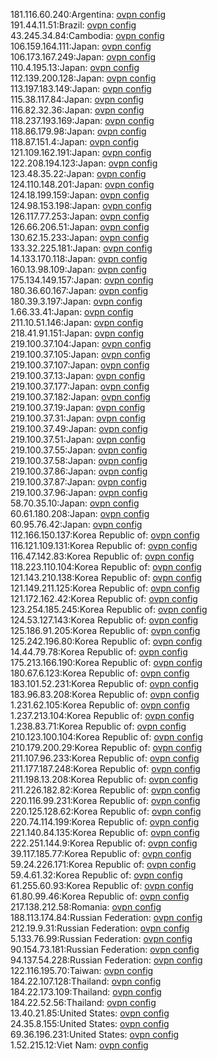 181.116.60.240:Argentina: [ovpn config](vpn/181_116_60_240.ovpn)  
191.44.11.51:Brazil: [ovpn config](vpn/191_44_11_51.ovpn)  
43.245.34.84:Cambodia: [ovpn config](vpn/43_245_34_84.ovpn)  
106.159.164.111:Japan: [ovpn config](vpn/106_159_164_111.ovpn)  
106.173.167.249:Japan: [ovpn config](vpn/106_173_167_249.ovpn)  
110.4.195.13:Japan: [ovpn config](vpn/110_4_195_13.ovpn)  
112.139.200.128:Japan: [ovpn config](vpn/112_139_200_128.ovpn)  
113.197.183.149:Japan: [ovpn config](vpn/113_197_183_149.ovpn)  
115.38.117.84:Japan: [ovpn config](vpn/115_38_117_84.ovpn)  
116.82.32.36:Japan: [ovpn config](vpn/116_82_32_36.ovpn)  
118.237.193.169:Japan: [ovpn config](vpn/118_237_193_169.ovpn)  
118.86.179.98:Japan: [ovpn config](vpn/118_86_179_98.ovpn)  
118.87.151.4:Japan: [ovpn config](vpn/118_87_151_4.ovpn)  
121.109.162.191:Japan: [ovpn config](vpn/121_109_162_191.ovpn)  
122.208.194.123:Japan: [ovpn config](vpn/122_208_194_123.ovpn)  
123.48.35.22:Japan: [ovpn config](vpn/123_48_35_22.ovpn)  
124.110.148.201:Japan: [ovpn config](vpn/124_110_148_201.ovpn)  
124.18.199.159:Japan: [ovpn config](vpn/124_18_199_159.ovpn)  
124.98.153.198:Japan: [ovpn config](vpn/124_98_153_198.ovpn)  
126.117.77.253:Japan: [ovpn config](vpn/126_117_77_253.ovpn)  
126.66.206.51:Japan: [ovpn config](vpn/126_66_206_51.ovpn)  
130.62.15.233:Japan: [ovpn config](vpn/130_62_15_233.ovpn)  
133.32.225.181:Japan: [ovpn config](vpn/133_32_225_181.ovpn)  
14.133.170.118:Japan: [ovpn config](vpn/14_133_170_118.ovpn)  
160.13.98.109:Japan: [ovpn config](vpn/160_13_98_109.ovpn)  
175.134.149.157:Japan: [ovpn config](vpn/175_134_149_157.ovpn)  
180.36.60.167:Japan: [ovpn config](vpn/180_36_60_167.ovpn)  
180.39.3.197:Japan: [ovpn config](vpn/180_39_3_197.ovpn)  
1.66.33.41:Japan: [ovpn config](vpn/1_66_33_41.ovpn)  
211.10.51.146:Japan: [ovpn config](vpn/211_10_51_146.ovpn)  
218.41.91.151:Japan: [ovpn config](vpn/218_41_91_151.ovpn)  
219.100.37.104:Japan: [ovpn config](vpn/219_100_37_104.ovpn)  
219.100.37.105:Japan: [ovpn config](vpn/219_100_37_105.ovpn)  
219.100.37.107:Japan: [ovpn config](vpn/219_100_37_107.ovpn)  
219.100.37.13:Japan: [ovpn config](vpn/219_100_37_13.ovpn)  
219.100.37.177:Japan: [ovpn config](vpn/219_100_37_177.ovpn)  
219.100.37.182:Japan: [ovpn config](vpn/219_100_37_182.ovpn)  
219.100.37.19:Japan: [ovpn config](vpn/219_100_37_19.ovpn)  
219.100.37.31:Japan: [ovpn config](vpn/219_100_37_31.ovpn)  
219.100.37.49:Japan: [ovpn config](vpn/219_100_37_49.ovpn)  
219.100.37.51:Japan: [ovpn config](vpn/219_100_37_51.ovpn)  
219.100.37.55:Japan: [ovpn config](vpn/219_100_37_55.ovpn)  
219.100.37.58:Japan: [ovpn config](vpn/219_100_37_58.ovpn)  
219.100.37.86:Japan: [ovpn config](vpn/219_100_37_86.ovpn)  
219.100.37.87:Japan: [ovpn config](vpn/219_100_37_87.ovpn)  
219.100.37.96:Japan: [ovpn config](vpn/219_100_37_96.ovpn)  
58.70.35.10:Japan: [ovpn config](vpn/58_70_35_10.ovpn)  
60.61.180.208:Japan: [ovpn config](vpn/60_61_180_208.ovpn)  
60.95.76.42:Japan: [ovpn config](vpn/60_95_76_42.ovpn)  
112.166.150.137:Korea Republic of: [ovpn config](vpn/112_166_150_137.ovpn)  
116.121.109.131:Korea Republic of: [ovpn config](vpn/116_121_109_131.ovpn)  
116.47.142.83:Korea Republic of: [ovpn config](vpn/116_47_142_83.ovpn)  
118.223.110.104:Korea Republic of: [ovpn config](vpn/118_223_110_104.ovpn)  
121.143.210.138:Korea Republic of: [ovpn config](vpn/121_143_210_138.ovpn)  
121.149.211.125:Korea Republic of: [ovpn config](vpn/121_149_211_125.ovpn)  
121.172.162.42:Korea Republic of: [ovpn config](vpn/121_172_162_42.ovpn)  
123.254.185.245:Korea Republic of: [ovpn config](vpn/123_254_185_245.ovpn)  
124.53.127.143:Korea Republic of: [ovpn config](vpn/124_53_127_143.ovpn)  
125.186.91.205:Korea Republic of: [ovpn config](vpn/125_186_91_205.ovpn)  
125.242.196.80:Korea Republic of: [ovpn config](vpn/125_242_196_80.ovpn)  
14.44.79.78:Korea Republic of: [ovpn config](vpn/14_44_79_78.ovpn)  
175.213.166.190:Korea Republic of: [ovpn config](vpn/175_213_166_190.ovpn)  
180.67.6.123:Korea Republic of: [ovpn config](vpn/180_67_6_123.ovpn)  
183.101.52.231:Korea Republic of: [ovpn config](vpn/183_101_52_231.ovpn)  
183.96.83.208:Korea Republic of: [ovpn config](vpn/183_96_83_208.ovpn)  
1.231.62.105:Korea Republic of: [ovpn config](vpn/1_231_62_105.ovpn)  
1.237.213.104:Korea Republic of: [ovpn config](vpn/1_237_213_104.ovpn)  
1.238.83.71:Korea Republic of: [ovpn config](vpn/1_238_83_71.ovpn)  
210.123.100.104:Korea Republic of: [ovpn config](vpn/210_123_100_104.ovpn)  
210.179.200.29:Korea Republic of: [ovpn config](vpn/210_179_200_29.ovpn)  
211.107.96.233:Korea Republic of: [ovpn config](vpn/211_107_96_233.ovpn)  
211.177.187.248:Korea Republic of: [ovpn config](vpn/211_177_187_248.ovpn)  
211.198.13.208:Korea Republic of: [ovpn config](vpn/211_198_13_208.ovpn)  
211.226.182.82:Korea Republic of: [ovpn config](vpn/211_226_182_82.ovpn)  
220.116.99.231:Korea Republic of: [ovpn config](vpn/220_116_99_231.ovpn)  
220.125.128.62:Korea Republic of: [ovpn config](vpn/220_125_128_62.ovpn)  
220.74.114.199:Korea Republic of: [ovpn config](vpn/220_74_114_199.ovpn)  
221.140.84.135:Korea Republic of: [ovpn config](vpn/221_140_84_135.ovpn)  
222.251.144.9:Korea Republic of: [ovpn config](vpn/222_251_144_9.ovpn)  
39.117.185.77:Korea Republic of: [ovpn config](vpn/39_117_185_77.ovpn)  
59.24.226.171:Korea Republic of: [ovpn config](vpn/59_24_226_171.ovpn)  
59.4.61.32:Korea Republic of: [ovpn config](vpn/59_4_61_32.ovpn)  
61.255.60.93:Korea Republic of: [ovpn config](vpn/61_255_60_93.ovpn)  
61.80.99.46:Korea Republic of: [ovpn config](vpn/61_80_99_46.ovpn)  
217.138.212.58:Romania: [ovpn config](vpn/217_138_212_58.ovpn)  
188.113.174.84:Russian Federation: [ovpn config](vpn/188_113_174_84.ovpn)  
212.19.9.31:Russian Federation: [ovpn config](vpn/212_19_9_31.ovpn)  
5.133.76.99:Russian Federation: [ovpn config](vpn/5_133_76_99.ovpn)  
90.154.73.181:Russian Federation: [ovpn config](vpn/90_154_73_181.ovpn)  
94.137.54.228:Russian Federation: [ovpn config](vpn/94_137_54_228.ovpn)  
122.116.195.70:Taiwan: [ovpn config](vpn/122_116_195_70.ovpn)  
184.22.107.128:Thailand: [ovpn config](vpn/184_22_107_128.ovpn)  
184.22.173.109:Thailand: [ovpn config](vpn/184_22_173_109.ovpn)  
184.22.52.56:Thailand: [ovpn config](vpn/184_22_52_56.ovpn)  
13.40.21.85:United States: [ovpn config](vpn/13_40_21_85.ovpn)  
24.35.8.155:United States: [ovpn config](vpn/24_35_8_155.ovpn)  
69.36.196.231:United States: [ovpn config](vpn/69_36_196_231.ovpn)  
1.52.215.12:Viet Nam: [ovpn config](vpn/1_52_215_12.ovpn)  
